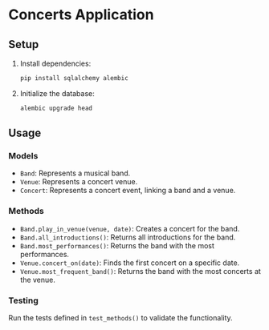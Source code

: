 # Concerts Application

## Setup

1. Install dependencies:

    ```bash
    pip install sqlalchemy alembic
    ```

2. Initialize the database:

    ```bash
    alembic upgrade head
    ```

## Usage

### Models

- `Band`: Represents a musical band.
- `Venue`: Represents a concert venue.
- `Concert`: Represents a concert event, linking a band and a venue.

### Methods

- `Band.play_in_venue(venue, date)`: Creates a concert for the band.
- `Band.all_introductions()`: Returns all introductions for the band.
- `Band.most_performances()`: Returns the band with the most performances.
- `Venue.concert_on(date)`: Finds the first concert on a specific date.
- `Venue.most_frequent_band()`: Returns the band with the most concerts at the venue.

### Testing

Run the tests defined in `test_methods()` to validate the functionality.
